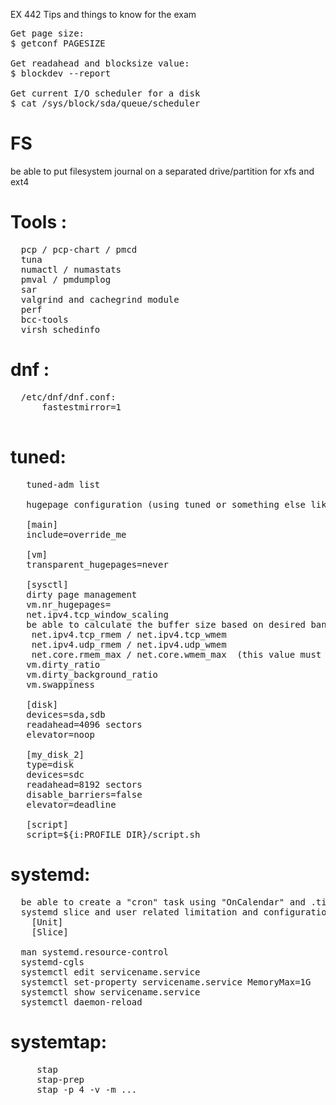 EX 442 Tips and things to know for the exam

<pre>
Get page size:
$ getconf PAGESIZE

Get readahead and blocksize value:
$ blockdev --report

Get current I/O scheduler for a disk
$ cat /sys/block/sda/queue/scheduler
</pre>

# FS
  be able to put filesystem journal on a separated drive/partition for xfs and ext4

# Tools :
<pre>
  pcp / pcp-chart / pmcd
  tuna
  numactl / numastats
  pmval / pmdumplog
  sar
  valgrind and cachegrind module
  perf
  bcc-tools
  virsh schedinfo
</pre>

# dnf :
<pre>
  /etc/dnf/dnf.conf:
      fastestmirror=1
 </pre>
  
# tuned:
<pre>
   tuned-adm list
   
   hugepage configuration (using tuned or something else like hugepagesz= at grubline)
   
   [main]
   include=override_me
   
   [vm]
   transparent_hugepages=never
   
   [sysctl]
   dirty page management
   vm.nr_hugepages=
   net.ipv4.tcp_window_scaling
   be able to calculate the buffer size based on desired bandwidth and latency:
    net.ipv4.tcp_rmem / net.ipv4.tcp_wmem 
    net.ipv4.udp_rmem / net.ipv4.udp_wmem
    net.core.rmem_max / net.core.wmem_max  (this value must be equal to the biggest value of tcp_[r|w]mem or udp_[r|w]mem)
   vm.dirty_ratio
   vm.dirty_background_ratio
   vm.swappiness
   
   [disk]
   devices=sda,sdb
   readahead=4096 sectors
   elevator=noop
   
   [my_disk_2]
   type=disk
   devices=sdc
   readahead=8192 sectors
   disable_barriers=false
   elevator=deadline
   
   [script]
   script=${i:PROFILE_DIR}/script.sh
</pre>   

# systemd:
<pre>
  be able to create a "cron" task using "OnCalendar" and .timer unit files with systemd  
  systemd slice and user related limitation and configuration user-.slice etc...
    [Unit]
    [Slice]

  man systemd.resource-control
  systemd-cgls
  systemctl edit servicename.service
  systemctl set-property servicename.service MemoryMax=1G
  systemctl show servicename.service
  systemctl daemon-reload
</pre>

# systemtap:
<pre>
     stap
     stap-prep
     stap -p 4 -v -m ...
</pre>
